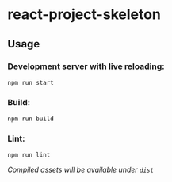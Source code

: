 # react-project-skeleton

## Usage

### Development server with live reloading:

`npm run start`

### Build:

`npm run build`

### Lint:

`npm run lint`

_Compiled assets will be available under `dist`_

